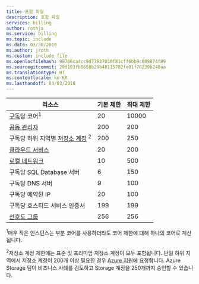 ```yaml
---
title: 포함 파일
description: 포함 파일
services: billing
author: rothja
ms.service: billing
ms.topic: include
ms.date: 03/30/2018
ms.author: jroth
ms.custom: include file
ms.openlocfilehash: 99766ca4cc9d77927030f81cff6bb9c009874f89
ms.sourcegitcommit: 20d103fb8658b29b48115782fe01f76239b240aa
ms.translationtype: HT
ms.contentlocale: ko-KR
ms.lasthandoff: 04/03/2018
---
```

| 리소스 | 기본 제한 | 최대 제한 |
| --- | --- | --- |
| [구독](../articles/billing-buy-sign-up-azure-subscription.md)당 코어<sup>1</sup> |20 |10000 |
| [공동 관리자](../articles/billing-add-change-azure-subscription-administrator.md)  |200 |200 |
| 구독당 하위 지역별 [저장소 계정](../articles/storage/common/storage-create-storage-account.md) <sup>2</sup> |200 |250 |
| [클라우드 서비스](../articles/cloud-services/cloud-services-choose-me.md)  |20 |200 |
| [로컬 네트워크](http://msdn.microsoft.com/library/jj157100.aspx)  |10 |500 |
| 구독당 SQL Database 서버 |6 |150 |
| 구독당 DNS 서버 |9 |100 |
| 구독당 예약된 IP |20 |100 |
| 구독당 호스티드 서비스 인증서 |199 |199 |
| [선호도 그룹](../articles/virtual-network/virtual-networks-migrate-to-regional-vnet.md)  |256 |256 |


<sup>1</sup>매우 작은 인스턴스는 부분 코어를 사용하더라도 코어 제한에 대해 하나의 코어로 계산됩니다.

<sup>2</sup>저장소 계정 제한에는 표준 및 프리미엄 저장소 계정이 모두 포함됩니다. 단일 하위 지역에서 저장소 계정이 200개 이상 필요한 경우 [Azure 지원](https://azure.microsoft.com/support/faq/)에 요청합니다. Azure Storage 팀이 비즈니스 사례를 검토하고 Storage 계정을 250개까지 승인할 수 있습니다. 

